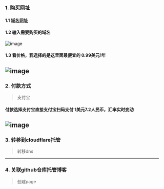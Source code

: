 ### 1. 购买网址
#### 1.1 [域名网址](https://www.namesilo.com)

#### 1.2 输入需要购买的域名
![image](https://github.com/zgm1020/zgm1020.github.io/assets/55151533/1185bd3f-b415-477f-bee4-9528ff8f7d2b)

#### 1.3 看价格，我选择的是这里面最便宜的 0.99美元1年
![image](https://github.com/zgm1020/zgm1020.github.io/assets/55151533/68ff8436-7133-4983-a097-621aa5a25873)
---
### 2. 付款方式
> 支付宝
#### 付款选择支付宝直接支付宝扫码支付 1美元7.2人民币，汇率实时变动
![image](https://github.com/zgm1020/zgm1020.github.io/assets/55151533/38b63b5b-c26a-4850-9256-e20c6d5b92c4)
---
### 3. 转移到cloudflare托管
> 转移dns
---
### 4. 关联github仓库托管博客
> 创建page